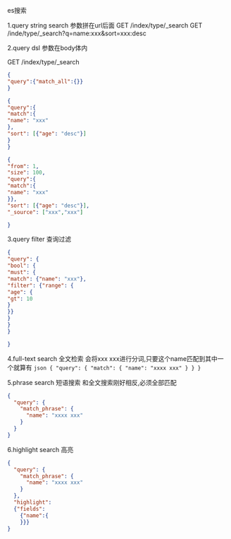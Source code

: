 es搜索

1.query string search 参数拼在url后面
GET /index/type/_search
GET /inde/type/_search?q=name:xxx&sort=xxx:desc

2.query dsl 参数在body体内

GET /index/type/_search

```json
{
"query":{"match_all":{}}
}
```
```json
{
"query":{
"match":{
"name": "xxx"
},
"sort": [{"age": "desc"}]
}
}
```
```json
{
"from": 1,
"size": 100,
"query":{
"match":{
"name": "xxx"
}},
"sort": [{"age": "desc"}],
"_source": ["xxx","xxx"]

}

```

3.query filter 查询过滤
```json
{
"query": {
"bool": {
"must": {
"match": {"name": "xxx"},
"filter": {"range": {
"age": {
"gt": 10
}
}}
}
}
}

}
```

4.full-text search 全文检索
会将xxx xxx进行分词,只要这个name匹配到其中一个就算有
``json
{
  "query": {
    "match": {
      "name": "xxxx xxx"
    }
  }
}
``

5.phrase search 短语搜索
和全文搜索刚好相反,必须全部匹配
```json
{
  "query": {
    "match_phrase": {
      "name": "xxxx xxx"
    }
  }
}
```

6.highlight search 高亮
```json
{
  "query": {
    "match_phrase": {
      "name": "xxxx xxx"
    }
  },
  "highlight": 
  {"fields": 
    {"name":{
    }}}
}
```